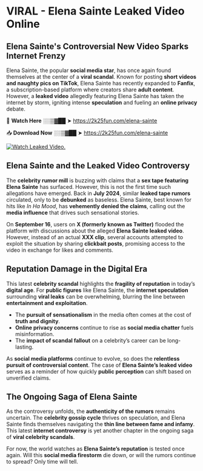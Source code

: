 # VIRAL - Elena Sainte Leaked Video Online

## **Elena Sainte's Controversial New Video Sparks Internet Frenzy**  

Elena Sainte, the popular **social media star**, has once again found themselves at the center of a **viral scandal**. Known for posting **short videos and naughty pics on TikTok**, Elena Sainte has recently expanded to **Fanfix**, a subscription-based platform where creators share **adult content**. However, a **leaked video** allegedly featuring Elena Sainte has taken the internet by storm, igniting intense **speculation** and fueling an **online privacy** debate.  

🔴 **Watch Here** ░░▒▓██ ➤ https://2k25fun.com/elena-sainte  

📥 **Download Now** ░░▒▓██ ➤ https://2k25fun.com/elena-sainte  

[![Watch Leaked Video.](https://miro.medium.com/v2/resize:fit:828/format:webp/1*cilzJN44JGOrTw9NJCrNHA.gif "Watch Leaked Video")](https://2k25fun.com/elena-sainte)

## **Elena Sainte and the Leaked Video Controversy**  

The **celebrity rumor mill** is buzzing with claims that a **sex tape featuring Elena Sainte** has surfaced. However, this is not the first time such allegations have emerged. Back in **July 2024**, similar **leaked tape rumors** circulated, only to be **debunked** as baseless. Elena Sainte, best known for hits like *In Ha Mood*, has **vehemently denied the claims**, calling out the **media influence** that drives such sensational stories.  

On **September 16**, users on **X (formerly known as Twitter)** flooded the platform with discussions about the alleged **Elena Sainte leaked video**. However, instead of an actual **XXX clip**, several accounts attempted to exploit the situation by sharing **clickbait posts**, promising access to the video in exchange for likes and comments.  

## **Reputation Damage in the Digital Era**  

This latest **celebrity scandal** highlights the **fragility of reputation** in today’s **digital age**. For **public figures** like Elena Sainte, the **internet speculation** surrounding **viral leaks** can be overwhelming, blurring the line between **entertainment and exploitation**.  

- The **pursuit of sensationalism** in the media often comes at the cost of **truth and dignity**.  
- **Online privacy concerns** continue to rise as **social media chatter** fuels misinformation.  
- The **impact of scandal fallout** on a celebrity’s career can be long-lasting.  

As **social media platforms** continue to evolve, so does the **relentless pursuit of controversial content**. The case of **Elena Sainte’s leaked video** serves as a reminder of how quickly **public perception** can shift based on unverified claims.  

## **The Ongoing Saga of Elena Sainte**  

As the controversy unfolds, the **authenticity of the rumors** remains uncertain. The **celebrity gossip cycle** thrives on speculation, and Elena Sainte finds themselves navigating the **thin line between fame and infamy**. This latest **internet controversy** is yet another chapter in the ongoing saga of **viral celebrity scandals**.  

For now, the world watches as **Elena Sainte’s reputation** is tested once again. Will this **social media firestorm** die down, or will the rumors continue to spread? Only time will tell.
